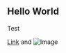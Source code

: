 ## Hello World
Test


[Link](https://www.quillerbee.com) and ![Image](https://www.quillerbee.com/assets/images/logos/logo-144x144.png)
